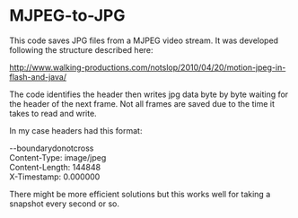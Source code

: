 # MJPEG-to-JPG

This code saves JPG files from a MJPEG video stream. It was developed following the structure described here:

http://www.walking-productions.com/notslop/2010/04/20/motion-jpeg-in-flash-and-java/


The code identifies the header then writes jpg data byte by byte  waiting for the header of the next frame. 
Not all frames are saved due to the time it takes to read and write.

In my case headers had this format:

--boundarydonotcross  
Content-Type: image/jpeg  
Content-Length: 144848  
X-Timestamp: 0.000000  
  
There might be more efficient solutions but this works well for taking a snapshot every second or so.
